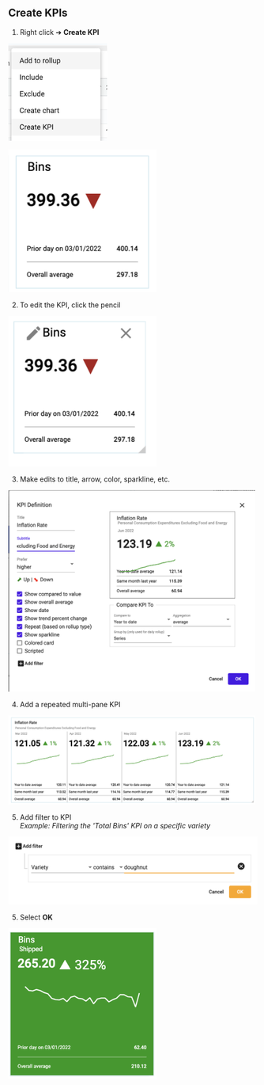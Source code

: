 ## Create KPIs

1.  Right click ➔ **Create KPI**

<img src="../assets/kpi.png"  style="width:200px" class="border"></img>

<img src="../assets/kpi_created.png"  style="width:300px" class="border"></img>

2.  To edit the KPI, click the pencil

<img src="../assets/kpi_pencil.png"  style="width:300px" class="border"></img>

3.  Make edits to title, arrow, color, sparkline, etc.

<img src="../assets/kpi_selections_2.png"  style="width:500px" class="border"></img>

4. Add a repeated multi-pane KPI

<img src="../assets/kpi_repeat_1.png"  style="width:500px" class="border"></img>

5.  Add filter to KPI
<br> *Example:  Filtering the 'Total Bins' KPI on a specific variety*

<img src="../assets/kpi_filter.png"  style="width:600px" class="border"></img>

5.  Select **OK**

<img src="../assets/kpi_finished.png"  style="width:300px" class="border"></img>
